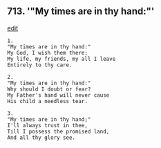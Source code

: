 
## 713.  '"My times are in thy hand:"'
[edit](https://docs.google.com/document/d/1DzTwGcmQPitKhgw8DlmNtJ_Mt2_%2DrXIC/edit?mode=html)



    1.
    "My times are in thy hand:"
    My God, I wish them there;
    My life, my friends, my all I leave
    Entirely to thy care.

    2.
    "My times are in thy hand:"
    Why should I doubt or fear?
    My Father's hand will never cause
    His child a needless tear.

    3.
    "My times are in thy hand;"
    I'll always trust in thee,
    Till I possess the promised land,
    And all thy glory see.
